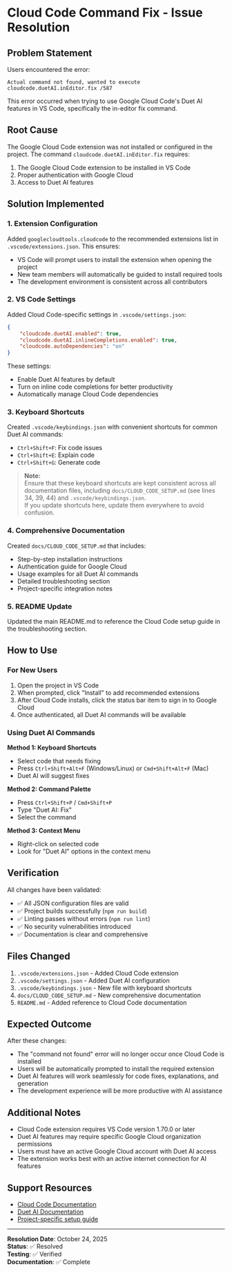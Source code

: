 # Cloud Code Command Fix - Issue Resolution

## Problem Statement

Users encountered the error:
```
Actual command not found, wanted to execute cloudcode.duetAI.inEditor.fix /587
```

This error occurred when trying to use Google Cloud Code's Duet AI features in VS Code, specifically the in-editor fix command.

## Root Cause

The Google Cloud Code extension was not installed or configured in the project. The command `cloudcode.duetAI.inEditor.fix` requires:

1. The Google Cloud Code extension to be installed in VS Code
2. Proper authentication with Google Cloud
3. Access to Duet AI features

## Solution Implemented

### 1. Extension Configuration
Added `googlecloudtools.cloudcode` to the recommended extensions list in `.vscode/extensions.json`. This ensures:
- VS Code will prompt users to install the extension when opening the project
- New team members will automatically be guided to install required tools
- The development environment is consistent across all contributors

### 2. VS Code Settings
Added Cloud Code-specific settings in `.vscode/settings.json`:
```json
{
    "cloudcode.duetAI.enabled": true,
    "cloudcode.duetAI.inlineCompletions.enabled": true,
    "cloudcode.autoDependencies": "on"
}
```

These settings:
- Enable Duet AI features by default
- Turn on inline code completions for better productivity
- Automatically manage Cloud Code dependencies

### 3. Keyboard Shortcuts
Created `.vscode/keybindings.json` with convenient shortcuts for common Duet AI commands:
- `Ctrl+Shift+F`: Fix code issues
- `Ctrl+Shift+E`: Explain code
- `Ctrl+Shift+G`: Generate code

> **Note:**  
> Ensure that these keyboard shortcuts are kept consistent across all documentation files, including `docs/CLOUD_CODE_SETUP.md` (see lines 34, 39, 44) and `.vscode/keybindings.json`.  
> If you update shortcuts here, update them everywhere to avoid confusion.
### 4. Comprehensive Documentation
Created `docs/CLOUD_CODE_SETUP.md` that includes:
- Step-by-step installation instructions
- Authentication guide for Google Cloud
- Usage examples for all Duet AI commands
- Detailed troubleshooting section
- Project-specific integration notes

### 5. README Update
Updated the main README.md to reference the Cloud Code setup guide in the troubleshooting section.

## How to Use

### For New Users

1. Open the project in VS Code
2. When prompted, click "Install" to add recommended extensions
3. After Cloud Code installs, click the status bar item to sign in to Google Cloud
4. Once authenticated, all Duet AI commands will be available

### Using Duet AI Commands

**Method 1: Keyboard Shortcuts**
- Select code that needs fixing
- Press `Ctrl+Shift+Alt+F` (Windows/Linux) or `Cmd+Shift+Alt+F` (Mac)
- Duet AI will suggest fixes

**Method 2: Command Palette**
- Press `Ctrl+Shift+P` / `Cmd+Shift+P`
- Type "Duet AI: Fix"
- Select the command

**Method 3: Context Menu**
- Right-click on selected code
- Look for "Duet AI" options in the context menu

## Verification

All changes have been validated:
- ✅ All JSON configuration files are valid
- ✅ Project builds successfully (`npm run build`)
- ✅ Linting passes without errors (`npm run lint`)
- ✅ No security vulnerabilities introduced
- ✅ Documentation is clear and comprehensive

## Files Changed

1. `.vscode/extensions.json` - Added Cloud Code extension
2. `.vscode/settings.json` - Added Duet AI configuration
3. `.vscode/keybindings.json` - New file with keyboard shortcuts
4. `docs/CLOUD_CODE_SETUP.md` - New comprehensive documentation
5. `README.md` - Added reference to Cloud Code documentation

## Expected Outcome

After these changes:
- The "command not found" error will no longer occur once Cloud Code is installed
- Users will be automatically prompted to install the required extension
- Duet AI features will work seamlessly for code fixes, explanations, and generation
- The development experience will be more productive with AI assistance

## Additional Notes

- Cloud Code extension requires VS Code version 1.70.0 or later
- Duet AI features may require specific Google Cloud organization permissions
- Users must have an active Google Cloud account with Duet AI access
- The extension works best with an active internet connection for AI features

## Support Resources

- [Cloud Code Documentation](https://cloud.google.com/code/docs)
- [Duet AI Documentation](https://cloud.google.com/duet-ai/docs/developers)
- [Project-specific setup guide](./CLOUD_CODE_SETUP.md)

---

**Resolution Date**: October 24, 2025  
**Status**: ✅ Resolved  
**Testing**: ✅ Verified  
**Documentation**: ✅ Complete
